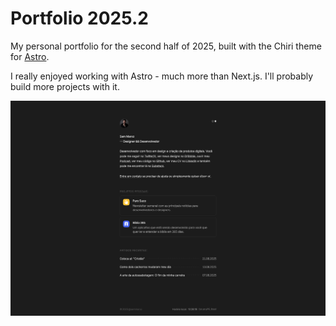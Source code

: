 # Portfolio 2025.2

My personal portfolio for the second half of 2025, built with the Chiri theme for [Astro](https://astro.build).

I really enjoyed working with Astro - much more than Next.js. I'll probably build more projects with it.

![Preview](/preview.png)